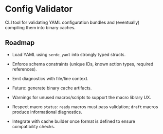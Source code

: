 # Config Validator

CLI tool for validating YAML configuration bundles and (eventually) compiling them into binary caches.

## Roadmap
- Load YAML using `serde_yaml` into strongly typed structs.
- Enforce schema constraints (unique IDs, known action types, required references).
- Emit diagnostics with file/line context.
- Future: generate binary cache artifacts.
- Warnings for unused macros/scripts to support the macro library UX.
- Respect macro `status`: `ready` macros must pass validation; `draft` macros produce informational diagnostics.

- Integrate with cache builder once format is defined to ensure compatibility checks.
